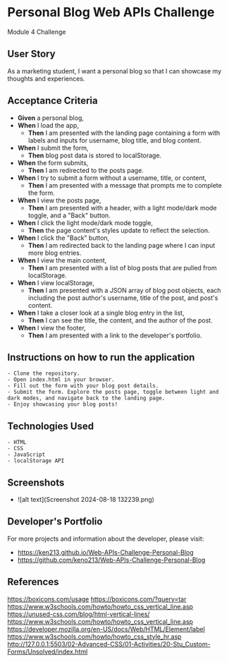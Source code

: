 # Personal Blog Web APIs Challenge
Module 4 Challenge


## User Story
As a marketing student, I want a personal blog so that I can showcase my thoughts and experiences.

## Acceptance Criteria
- **Given** a personal blog,
- **When** I load the app,
  - **Then** I am presented with the landing page containing a form with labels and inputs for username, blog title, and blog content.
- **When** I submit the form,
  - **Then** blog post data is stored to localStorage.
- **When** the form submits,
  - **Then** I am redirected to the posts page.
- **When** I try to submit a form without a username, title, or content,
  - **Then** I am presented with a message that prompts me to complete the form.
- **When** I view the posts page,
  - **Then** I am presented with a header, with a light mode/dark mode toggle, and a "Back" button.
- **When** I click the light mode/dark mode toggle,
  - **Then** the page content's styles update to reflect the selection.
- **When** I click the "Back" button,
  - **Then** I am redirected back to the landing page where I can input more blog entries.
- **When** I view the main content,
  - **Then** I am presented with a list of blog posts that are pulled from localStorage.
- **When** I view localStorage,
  - **Then** I am presented with a JSON array of blog post objects, each including the post author's username, title of the post, and post's content.
- **When** I take a closer look at a single blog entry in the list,
  - **Then** I can see the title, the content, and the author of the post.
- **When** I view the footer,
  - **Then** I am presented with a link to the developer's portfolio.

## Instructions on how to run the application
    - Clone the repository.
    - Open index.html in your browser.
    - Fill out the form with your blog post details.
    - Submit the form. Explore the posts page, toggle between light and dark modes, and navigate back to the landing page.
    - Enjoy showcasing your blog posts!

## Technologies Used
    - HTML
    - CSS
    - JavaScript
    - localStorage API

## Screenshots
 - ![alt text](Screenshot 2024-08-18 132239.png)

## Developer's Portfolio
For more projects and information about the developer, please visit:
 - https://ken213.github.io/Web-APIs-Challenge-Personal-Blog
 - https://github.com/keno213/Web-APIs-Challenge-Personal-Blog


## References
https://boxicons.com/usage
https://boxicons.com/?query=tar
https://www.w3schools.com/howto/howto_css_vertical_line.asp
https://unused-css.com/blog/html-vertical-lines/
https://www.w3schools.com/howto/howto_css_vertical_line.asp
https://developer.mozilla.org/en-US/docs/Web/HTML/Element/label
https://www.w3schools.com/howto/howto_css_style_hr.asp
http://127.0.0.1:5503/02-Advanced-CSS/01-Activities/20-Stu_Custom-Forms/Unsolved/index.html
